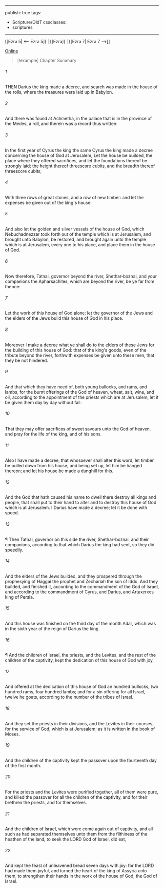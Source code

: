 

---
publish: true
tags:
  - Scripture/OldT
cssclasses:
  - scriptures
---
[[Ezra 5| <-- Ezra 5]] | [[Ezra]] | [[Ezra 7| Ezra 7 -->]]

[Online](https://churchofjesuschrist.org/study/scriptures/ot/ezra/6?lang=eng)

>[!example] Chapter Summary
>
###### 1
THEN Darius the king made a decree, and search was made in the house of the rolls, where the treasures were laid up in Babylon.
###### 2
And there was found at Achmetha, in the palace that is in the province of the Medes, a roll, and therein was a record thus written:
###### 3
In the first year of Cyrus the king the same Cyrus the king made a decree concerning the house of God at Jerusalem, Let the house be builded, the place where they offered sacrifices, and let the foundations thereof be strongly laid; the height thereof threescore cubits, and the breadth thereof threescore cubits;
###### 4
With three rows of great stones, and a row of new timber: and let the expenses be given out of the king's house:
###### 5
And also let the golden and silver vessels of the house of God, which Nebuchadnezzar took forth out of the temple which is at Jerusalem, and brought unto Babylon, be restored, and brought again unto the temple which is at Jerusalem, every one to his place, and place them in the house of God.
###### 6
Now therefore, Tatnai, governor beyond the river, Shethar-boznai, and your companions the Apharsachites, which are beyond the river, be ye far from thence:
###### 7
Let the work of this house of God alone; let the governor of the Jews and the elders of the Jews build this house of God in his place.
###### 8
Moreover I make a decree what ye shall do to the elders of these Jews for the building of this house of God: that of the king's goods, even of the tribute beyond the river, forthwith expenses be given unto these men, that they be not hindered.
###### 9
And that which they have need of, both young bullocks, and rams, and lambs, for the burnt offerings of the God of heaven, wheat, salt, wine, and oil, according to the appointment of the priests which are at Jerusalem, let it be given them day by day without fail:
###### 10
That they may offer sacrifices of sweet savours unto the God of heaven, and pray for the life of the king, and of his sons.
###### 11
Also I have made a decree, that whosoever shall alter this word, let timber be pulled down from his house, and being set up, let him be hanged thereon; and let his house be made a dunghill for this.
###### 12
And the God that hath caused his name to dwell there destroy all kings and people, that shall put to their hand to alter and to destroy this house of God which is at Jerusalem.  I Darius have made a decree; let it be done with speed.
###### 13
¶ Then Tatnai, governor on this side the river, Shethar-boznai, and their companions, according to that which Darius the king had sent, so they did speedily.
###### 14
And the elders of the Jews builded, and they prospered through the prophesying of Haggai the prophet and Zechariah the son of Iddo.  And they builded, and finished it, according to the commandment of the God of Israel, and according to the commandment of Cyrus, and Darius, and Artaxerxes king of Persia.
###### 15
And this house was finished on the third day of the month Adar, which was in the sixth year of the reign of Darius the king.
###### 16
¶ And the children of Israel, the priests, and the Levites, and the rest of the children of the captivity, kept the dedication of this house of God with joy,
###### 17
And offered at the dedication of this house of God an hundred bullocks, two hundred rams, four hundred lambs; and for a sin offering for all Israel, twelve he goats, according to the number of the tribes of Israel.
###### 18
And they set the priests in their divisions, and the Levites in their courses, for the service of God, which is at Jerusalem; as it is written in the book of Moses.
###### 19
And the children of the captivity kept the passover upon the fourteenth day of the first month.
###### 20
For the priests and the Levites were purified together, all of them were pure, and killed the passover for all the children of the captivity, and for their brethren the priests, and for themselves.
###### 21
And the children of Israel, which were come again out of captivity, and all such as had separated themselves unto them from the filthiness of the heathen of the land, to seek the LORD God of Israel, did eat,
###### 22
And kept the feast of unleavened bread seven days with joy: for the LORD had made them joyful, and turned the heart of the king of Assyria unto them, to strengthen their hands in the work of the house of God, the God of Israel.



